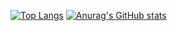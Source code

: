 [![Top Langs](https://github-readme-stats.vercel.app/api/top-langs/?username=konjikicity&layout=compact&theme=onedark)](https://github.com/anuraghazra/github-readme-stats)
[![Anurag's GitHub stats](https://github-readme-stats.vercel.app/api?username=konjikicity&theme=onedark)](https://github.com/anuraghazra/github-readme-stats)


